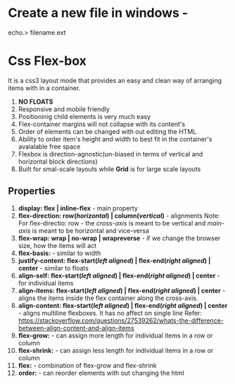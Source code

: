 # Create a new file in windows -
echo.> filename.ext

# Css Flex-box
It is a css3 layout mode that provides an easy and clean way of arranging items with in a container.
1. **NO FLOATS**
2. Responsive and mobile friendly
3. Positioninig child elements is very much easy
4. Flex-container margins will not collapse with its content's
5. Order of elements can be changed with out editing the HTML
6. Ability to order item's height and width to best fit in the container's avaialable free space
7. Flexbox is direction-agnostic(un-biased in terms of vertical and horizontal block directions)
8. Built for smal-scale layouts while **Grid** is for large scale layouts

## Properties
1. **display: flex | inline-flex** - main property
2. **flex-direction: row(*horizontal*) | column(*vertical*)** - alignments
    Note: For flex-directio: row - the *cross-axis* is meant to be vertical and *main-axis* is meant to be horizontal and vice-versa
3. **flex-wrap: wrap | no-wrap | wrapreverse** - if we change the browser size, how the items will act
4. **flex-basis: <length>** - similar to width
5. **justify-content: flex-start(*left aligned*) | flex-end(*right aligned*) | center** - similar to floats
6. **align-self: flex-start(*left aligned*) | flex-end(*right aligned*) | center** - for individual items
7. **align-items: flex-start(*left aligned*) | flex-end(*right aligned*) | center** - aligns the items inside the flex container along the cross-axis.
8. **align-content: flex-start(*left aligned*) | flex-end(*right aligned*) | center** - aligns multiline flexboxes. It has no affect on single line 
Refer: https://stackoverflow.com/questions/27539262/whats-the-difference-between-align-content-and-align-items
9. **flex-grow:<length>** - can assign more length for individual items in a row or column
10. **flex-shrink:<length>** - can assign less length for individual items in a row or column
11. **flex:<integer>** - combination of flex-grow and flex-shrink
12. **order:<integer>** - can reorder elements with out changing the html
